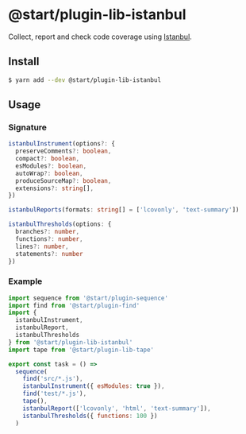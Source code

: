 # @start/plugin-lib-istanbul

Collect, report and check code coverage using [Istanbul](https://istanbul.js.org/).

## Install

```sh
$ yarn add --dev @start/plugin-lib-istanbul
```

## Usage

### Signature

```ts
istanbulInstrument(options?: {
  preserveComments?: boolean,
  compact?: boolean,
  esModules?: boolean,
  autoWrap?: boolean,
  produceSourceMap?: boolean,
  extensions?: string[],
})
```

```ts
istanbulReports(formats: string[] = ['lcovonly', 'text-summary'])
```

```ts
istanbulThresholds(options: {
  branches?: number,
  functions?: number,
  lines?: number,
  statements?: number
})
```

### Example

```js
import sequence from '@start/plugin-sequence'
import find from '@start/plugin-find'
import {
  istanbulInstrument,
  istanbulReport,
  istanbulThresholds
} from '@start/plugin-lib-istanbul'
import tape from '@start/plugin-lib-tape'

export const task = () =>
  sequence(
    find('src/*.js'),
    istanbulInstrument({ esModules: true }),
    find('test/*.js'),
    tape(),
    istanbulReport(['lcovonly', 'html', 'text-summary']),
    istanbulThresholds({ functions: 100 })
  )
```
